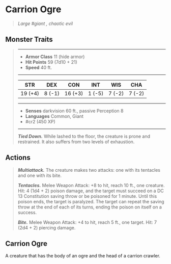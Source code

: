 # Carrion Ogre
>*Large #giant , chaotic evil*
## Monster Traits
>___
>- **Armor Class** 11 (hide armor)
>- **Hit Points** 59 (7d10 + 21)
>- **Speed** 40 ft.
>___
>|STR|DEX|CON|INT|WIS|CHA|
>|:---:|:---:|:---:|:---:|:---:|:---:|
>|19 (+4)|8 (-1)|16 (+3)|1 (-5)|7 (-2)|7 (-2)|
>___
>- **Senses** darkvision 60 ft., passive Perception 8
>- **Languages** Common, Giant
>- #cr2 (450 XP)
>___
>***Tied Down.*** While lashed to the floor, the creature is prone and restrained. It also suffers from two levels of exhaustion.  
>
## Actions
>***Multiattack.*** The creature makes two attacks: one with its tentacles and one with its bite.  
>
>***Tentacles.*** Melee Weapon Attack: +8 to hit, reach 10 ft., one creature. Hit: 4 (1d4 + 2) poison damage, and the target must succeed on a DC 13 Constitution saving throw or be poisoned for 1 minute. Until this poison ends, the target is paralyzed. The target can repeat the saving throw at the end of each of its turns, ending the poison on itself on a success.  
>
>***Bite.*** Melee Weapon Attack: +4 to hit, reach 5 ft., one target. Hit: 7 (2d4 + 2) piercing damage.
## Carrion Ogre
A creature that has the body of an ogre and the head of a carrion crawler.